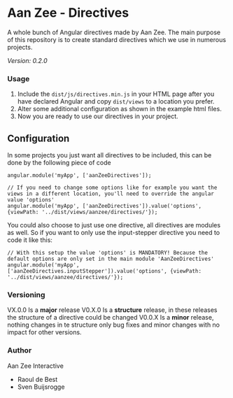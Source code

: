 # Aan Zee - Directives
A whole bunch of Angular directives made by Aan Zee.
The main purpose of this repository is to create standard directives which we use in numerous projects.

*Version: 0.2.0*

### Usage
1. Include the `dist/js/directives.min.js` in your HTML page after you have declared Angular and copy `dist/views` to a location you prefer.
2. Alter some additional configuration as shown in the example html files.
3. Now you are ready to use our directives in your project.

## Configuration
In some projects you just want all directives to be included, this can be done by the following piece of code

```
angular.module('myApp', ['aanZeeDirectives']);

// If you need to change some options like for example you want the views in a different location, you'll need to override the angular value 'options'
angular.module('myApp', ['aanZeeDirectives']).value('options', {viewPath: '../dist/views/aanzee/directives/'});
```

You could also choose to just use one directive, all directives are modules as well. So if you want to only use the input-stepper directive you need to code it like this:

```
// With this setup the value 'options' is MANDATORY! Because the default options are only set in the main module 'AanZeeDirectives'
angular.module('myApp', ['aanZeeDirectives.inputStepper']).value('options', {viewPath: '../dist/views/aanzee/directives/'});
```

### Versioning
VX.0.0 Is a **major** release
V0.X.0 Is a **structure** release, in these releases the structure of a directive could be changed
V0.0.X Is a **minor** release, nothing changes in te structure only bug fixes and minor changes with no impact for other versions.

### Author
Aan Zee Interactive
- Raoul de Best
- Sven Buijsrogge